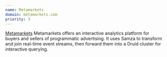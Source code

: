 ```yaml
---
name: Metamarkets
domain: metamarkets.com
priority: 3
---
```

<!--
   Licensed to the Apache Software Foundation (ASF) under one or more
   contributor license agreements.  See the NOTICE file distributed with
   this work for additional information regarding copyright ownership.
   The ASF licenses this file to You under the Apache License, Version 2.0
   (the "License"); you may not use this file except in compliance with
   the License.  You may obtain a copy of the License at

       http://www.apache.org/licenses/LICENSE-2.0

   Unless required by applicable law or agreed to in writing, software
   distributed under the License is distributed on an "AS IS" BASIS,
   WITHOUT WARRANTIES OR CONDITIONS OF ANY KIND, either express or implied.
   See the License for the specific language governing permissions and
   limitations under the License.
-->

<a class="external-link" href="www.metamarkets.com" rel="nofollow">Metamarkets</a> Metamarkets offers an interactive analytics platform for buyers and sellers of programmatic advertising. It uses Samza to transform and join real-time event streams, then forward them into a Druid cluster for interactive querying.